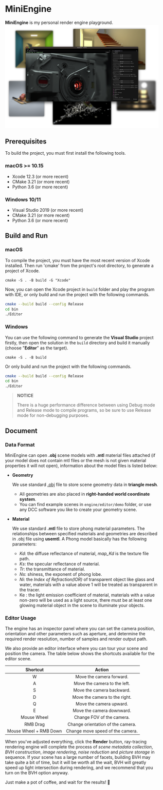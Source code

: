# MiniEngine

**MiniEngine** is my personal render engine playground. ![screenshot](./image/screenshot.png)

## Prerequisites

To build the project, you must first install the following tools.

### macOS >= 10.15
- Xcode 12.3 (or more recent)
- CMake 3.21 (or more recent)
- Python 3.6 (or more recent)

### Windows 10/11
- Visual Studio 2019 (or more recent)
- CMake 3.21 (or more recent)
- Python 3.6 (or more recent)

## Build and Run

### macOS

To compile the project, you must have the most recent version of Xcode installed.
Then run 'cmake' from the project's root directory, to generate a project of Xcode.

```shell
cmake -S . -B build -G "Xcode"
```
Now, you can open the Xcode project in `build` folder and play the program with IDE, or only build and run the project with the following commands.
```sh
cmake --build build --config Release
cd bin
./Editor
```

### Windows
You can use the following command to generate the **Visual Studio** project firstly, then open the solution in the `build` directory and build it manually (choose "**Editor**" as the target).
```shell
cmake -S . -B build
```

Or only build and run the project with the following commands.

```sh
cmake --build build --config Release
cd bin
./Editor
```

> **NOTICE**
>
> There is a huge performance difference between using Debug mode and Release mode to compile programs, so be sure to use Release mode for non-debugging purposes.

## Document

### Data Format

MiniEngine can open **.obj** scene models with **.mtl** material files attached (if your model does not contain mtl files or the mesh is not given material properties it will not open), information about the model files is listed below:

- **Geometry**

  We use standard [.obj](https://en.wikipedia.org/wiki/Wavefront_.obj_file) file to store scene geometry data in **triangle mesh**.

  - All geometries are also placed in **right-handed world coordinate system**.
  - You can find example scenes in `engine/editor/demo` folder, or use any DCC software you like to create your geometry scene.

- **Material**

  We use standard **.mtl** file to store phong material parameters. The relationships between specified materials and geometries are described in .obj file using **usemtl**. A Phong model basically has the following parameters:

  - *Kd*: the diffuse reflectance of material, *map_Kd* is the texture file path.
  - *Ks*: the specular reflectance of material.
  - *Tr*: the transmittance of material.
  - *Ns*: shiness, the exponent of phong lobe.
  - *Ni*: the *Index of Refraction(IOR)* of transparent object like glass and water, materials with a value above 1 will be treated as transparent in the tracer.
  - Ke : the light emission coefficient of material, materials with a value non-zero will be used as a light source, there must be at least one glowing material object in the scene to illuminate your objects.

### Editor Usage

The engine has an inspector panel where you can set the camera position, orientation and other parameters such as aperture, and determine the required render resolution, number of samples and render output path. 

We also provide an editor interface where you can tour your scene and position the camera. The table below shows the shortcuts available for the editor scene.

|        Shortcut        |              Action               |
| :--------------------: | :-------------------------------: |
|           W            |     Move the camera forward.      |
|           A            |   Move the camera to the left.    |
|           S            |     Move the camera backward.     |
|           D            |   Move the camera to the right.   |
|           Q            |      Move the camera upward.      |
|           E            |     Move the camera downward.     |
|      Mouse Wheel       |     Change FOV of the camera.     |
|        RMB Drag        | Change orientation of the camera. |
| Mouse Wheel + RMB Down | Change move speed of the camera.  |

When you've adjusted everything, click the **Render** button, ray-tracing rendering engine will complete the process of *scene metadata collection*, *BVH construction*, *image rendering*, *noise reduction* and *picture storage* in sequence. If your scene has a large number of facets, building BVH may take quite a bit of time, but it will be worth all the wait, BVH will greatly speed up light intersection during rendering, and we recommend that you turn on the BVH option anyway.

Just make a pot of coffee, and wait for the results! 🥳
